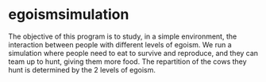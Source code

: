 # egoismsimulation
The objective of this program is to study, in a simple environment, the interaction between people with different levels of egoism. We run a simulation where people need to eat to survive and reproduce, and they can team up to hunt, giving them more food. The repartition of the cows they hunt is determined by the 2 levels of egoism.
